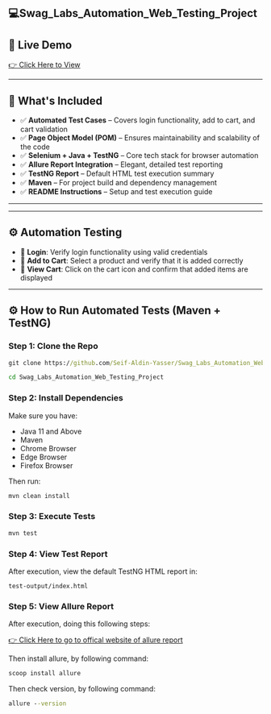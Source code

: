 ## 💻Swag_Labs_Automation_Web_Testing_Project
## 🔗 Live Demo
<a href="https://www.saucedemo.com/" target="_blank">👉 Click Here to View</a>

---

## 📁 What's Included

- ✅ **Automated Test Cases** – Covers login functionality, add to cart, and cart validation  
- ✅ **Page Object Model (POM)** – Ensures maintainability and scalability of the code  
- ✅ **Selenium + Java + TestNG** – Core tech stack for browser automation  
- ✅ **Allure Report Integration** – Elegant, detailed test reporting  
- ✅ **TestNG Report** – Default HTML test execution summary  
- ✅ **Maven** – For project build and dependency management  
- ✅ **README Instructions** – Setup and test execution guide
---

---

## ⚙️ Automation Testing

- 🔐 **Login**: Verify login functionality using valid credentials  
- 🛒 **Add to Cart**: Select a product and verify that it is added correctly  
- 🧺 **View Cart**: Click on the cart icon and confirm that added items are displayed 
---

## ⚙️ How to Run Automated Tests (Maven + TestNG)

### Step 1: Clone the Repo

```cmd
git clone https://github.com/Seif-Aldin-Yasser/Swag_Labs_Automation_Web_Testing_Project.git
```
```cmd
cd Swag_Labs_Automation_Web_Testing_Project
```
### Step 2: Install Dependencies

Make sure you have:
- Java 11 and Above
- Maven
- Chrome Browser
- Edge Browser
- Firefox Browser

Then run:

```cmd
mvn clean install
```

### Step 3: Execute Tests

```cmd
mvn test
```

### Step 4: View Test Report

After execution, view the default TestNG HTML report in:

```
test-output/index.html
```

### Step 5: View Allure Report

After execution, doing this following steps:

<a href="https://allurereport.org/docs/install-for-windows/" target="_blank">👉 Click Here to go to offical website of allure report</a>

Then install allure, by following command:
```cmd
scoop install allure
```
Then check version, by following command:
```cmd
allure --version
```
